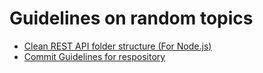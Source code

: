# Guidelines on random topics

- [Clean REST API folder structure (For Node.js)](CleanRepoStructure.md)
- [Commit Guidelines for respository](CommitGuidelines.md)
